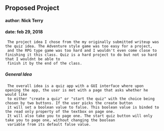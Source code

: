 ## Proposed Project
#### author: Nick Terry
#### date: feb 29, 2018  

     The project idea I chose from the my originally submitted writeup was the quiz idea. The Adventure style game was too easy for a project,
     and the RPG type game was too hard and I wouldn't even come close to finishing it this class. Quiz is a hard project to do but not so hard that I wouldnt be able to 
     finish it by the end of the class.  
 ##### General Idea
	 The overall idea is a quiz app with a GUI interface where upon opening the app, the user is met with a page that asks whether he would like 
	 to either "create a quiz" or "start the quiz" with the choice being chosen by two buttons. If the user picks the create button 
	 it will set a boolean value to false. This boolean value is binded to the read only property of the textbox on page one. 
	 It will also take you to page one. The start quiz button will only take you to page one, without changing the boolean 
	 variable from its default false value. 